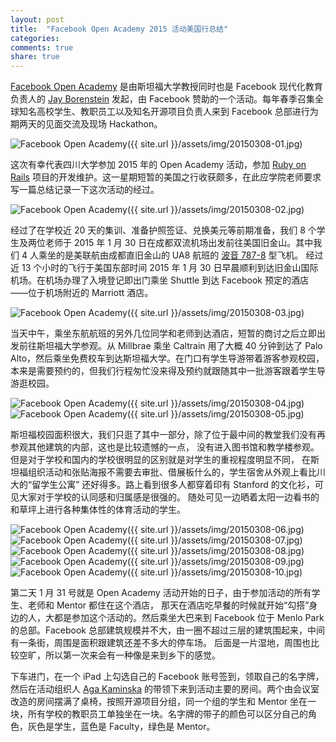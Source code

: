 ```yaml
---
layout: post
title:  "Facebook Open Academy 2015 活动美国行总结"
categories:
comments: true
share: true
---
```


[Facebook Open Academy] 是由斯坦福大学教授同时也是 Facebook 现代化教育负责人的
[Jay Borenstein] 发起，由 Facebook 赞助的一个活动。每年春季召集全球知名高校学生、教职员工以及知名开源项目负责人来到
Facebook 总部进行为期两天的见面交流及现场 Hackathon。

![Facebook Open Academy]({{ site.url }}/assets/img/20150308-01.jpg)

这次有幸代表四川大学参加 2015 年的 Open Academy 活动，参加 [Ruby on Rails] 项目的开发维护。这一星期短暂的美国之行收获颇多，在此应学院老师要求写一篇总结记录一下这次活动的经过。

![Facebook Open Academy]({{ site.url }}/assets/img/20150308-02.jpg)

经过了在学校近 20 天的集训、准备护照签证、兑换美元等前期准备，我们 8 个学生及两位老师于 2015 年 1 月 30
日在成都双流机场出发前往美国旧金山。其中我们 4 人乘坐的是美联航由成都直旧金山的 UA8 航班的 [波音 787-8] 型飞机。
经过近 13 个小时的飞行于美国东部时间 2015 年 1 月 30 日早晨顺利到达旧金山国际机场。在机场办理了入境登记即出门乘坐
Shuttle 到达 Facebook 预定的酒店——位于机场附近的 Marriott 酒店。

![Facebook Open Academy]({{ site.url }}/assets/img/20150308-03.jpg)

当天中午，乘坐东航航班的另外几位同学和老师到达酒店，短暂的商讨之后立即出发前往斯坦福大学参观。从 Millbrae
乘坐 Caltrain 用了大概 40 分钟到达了 Palo Alto，然后乘坐免费校车到达斯坦福大学。在门口有学生导游带着游客参观校园，
本来是需要预约的，但我们行程匆忙没来得及预约就跟随其中一批游客跟着学生导游逛校园。

![Facebook Open Academy]({{ site.url }}/assets/img/20150308-04.jpg)
![Facebook Open Academy]({{ site.url }}/assets/img/20150308-05.jpg)

斯坦福校园面积很大，我们只逛了其中一部分，除了位于最中间的教堂我们没有再参观其他建筑的内部，这也是比较遗憾的一点，
没有进入图书馆和教学楼参观。但是对于学校和国内的学校很明显的区别就是对学生的重视程度明显不同，
在斯坦福组织活动和张贴海报不需要去审批、借展板什么的，学生宿舍从外观上看比川大的“留学生公寓”
还好得多。路上看到很多人都穿着印有 Stanford 的文化衫，可见大家对于学校的认同感和归属感是很强的。
随处可见一边晒着太阳一边看书的和草坪上进行各种集体性的体育活动的学生。

![Facebook Open Academy]({{ site.url }}/assets/img/20150308-06.jpg)
![Facebook Open Academy]({{ site.url }}/assets/img/20150308-07.jpg)
![Facebook Open Academy]({{ site.url }}/assets/img/20150308-08.jpg)
![Facebook Open Academy]({{ site.url }}/assets/img/20150308-09.jpg)
![Facebook Open Academy]({{ site.url }}/assets/img/20150308-10.jpg)

第二天 1 月 31 号就是 Open Academy 活动开始的日子，由于参加活动的所有学生、老师和 Mentor 都住在这个酒店，
那天在酒店吃早餐的时候就开始“勾搭”身边的人，大都是参加这个活动的。然后乘坐大巴来到 Facebook 位于 Menlo Park
的总部。Facebook 总部建筑规模并不大，由一圈不超过三层的建筑围起来，中间有一条街，周围是面积跟建筑还差不多大的停车场。
后面是一片湿地，周围也比较空旷，所以第一次来会有一种像是来到乡下的感觉。

下车进门，在一个 iPad 上勾选自己的 Facebook 账号签到，领取自己的名字牌，然后在活动组织人 [Aga Kaminska]
的带领下来到活动主要的房间。两个由会议室改造的房间摆满了桌椅，按照开源项目分组，同一个组的学生和 Mentor
坐在一块，所有学校的教职员工单独坐在一块。名字牌的带子的颜色可以区分自己的角色，灰色是学生，蓝色是
Faculty，绿色是 Mentor。



[Facebook Open Academy]:    https://www.facebook.com/OpenAcademyProgram
[Jay Borenstein]:           https://www.facebook.com/jay.borenstein
[Ruby on Rails]:            http://rubyonrails.org/
[波音 787-8]:                http://en.wikipedia.org/wiki/Boeing_787_Dreamliner
[Aga Kaminska]:             https://www.facebook.com/agnieszka.ak
